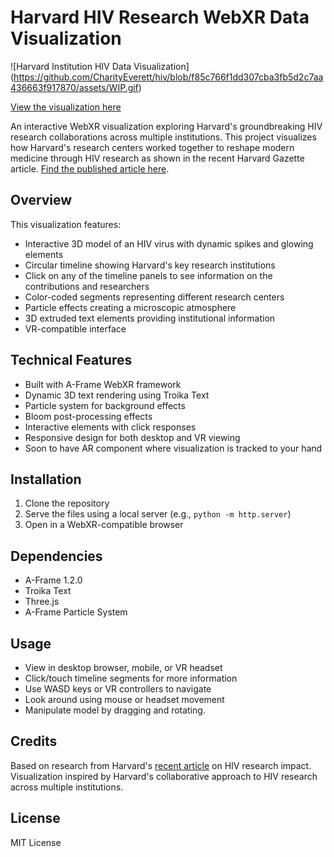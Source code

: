 # Harvard HIV Research WebXR Data Visualization

![Harvard Institution HIV Data Visualization]
(https://github.com/CharityEverett/hiv/blob/f85c766f1dd307cba3fb5d2c7aa436663f917870/assets/WIP.gif)

[View the visualization here](https://charityeverett.github.io/hiv/)

An interactive WebXR visualization exploring Harvard's groundbreaking HIV research collaborations across multiple institutions. This project visualizes how Harvard's research centers worked together to reshape modern medicine through HIV research as shown in the recent Harvard Gazette article. [Find the published article here](https://news.harvard.edu/gazette/story/2024/11/how-hiv-research-has-reshaped-modern-medicine/).

## Overview

This visualization features:
- Interactive 3D model of an HIV virus with dynamic spikes and glowing elements
- Circular timeline showing Harvard's key research institutions
- Click on any of the timeline panels to see information on the contributions and researchers
- Color-coded segments representing different research centers
- Particle effects creating a microscopic atmosphere
- 3D extruded text elements providing institutional information
- VR-compatible interface

## Technical Features

- Built with A-Frame WebXR framework
- Dynamic 3D text rendering using Troika Text
- Particle system for background effects
- Bloom post-processing effects
- Interactive elements with click responses
- Responsive design for both desktop and VR viewing
- Soon to have AR component where visualization is tracked to your hand

## Installation

1. Clone the repository
2. Serve the files using a local server (e.g., `python -m http.server`)
3. Open in a WebXR-compatible browser

## Dependencies

- A-Frame 1.2.0
- Troika Text
- Three.js
- A-Frame Particle System

## Usage

- View in desktop browser, mobile, or VR headset
- Click/touch timeline segments for more information
- Use WASD keys or VR controllers to navigate
- Look around using mouse or headset movement
- Manipulate model by dragging and rotating. 

## Credits

Based on research from Harvard's [recent article](https://news.harvard.edu/gazette/story/2024/11/how-hiv-research-has-reshaped-modern-medicine/) on HIV research impact. Visualization inspired by Harvard's collaborative approach to HIV research across multiple institutions.

## License

MIT License
